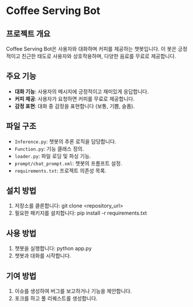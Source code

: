 # Coffee Serving Bot

## 프로젝트 개요
Coffee Serving Bot은 사용자와 대화하며 커피를 제공하는 챗봇입니다. 이 봇은 긍정적이고 친근한 태도로 사용자와 상호작용하며, 다양한 음료를 무료로 제공합니다.

## 주요 기능
- **대화 기능**: 사용자의 메시지에 긍정적이고 재미있게 응답합니다.
- **커피 제공**: 사용자가 요청하면 커피를 무료로 제공합니다.
- **감정 표현**: 대화 중 감정을 표현합니다 (보통, 기쁨, 슬픔).

## 파일 구조
- `Inference.py`: 챗봇의 추론 로직을 담당합니다.
- `Function.py`: 기능 클래스 정의.
- `loader.py`: 파일 로딩 및 파싱 기능.
- `prompt/chat_prompt.xml`: 챗봇의 프롬프트 설정.
- `requirements.txt`: 프로젝트 의존성 목록.

## 설치 방법
1. 저장소를 클론합니다: git clone <repository_url>
2. 필요한 패키지를 설치합니다: pip install -r requirements.txt

## 사용 방법
1. 챗봇을 실행합니다: python app.py
2. 챗봇과 대화를 시작합니다.

## 기여 방법
1. 이슈를 생성하여 버그를 보고하거나 기능을 제안합니다.
2. 포크를 하고 풀 리퀘스트를 생성합니다.